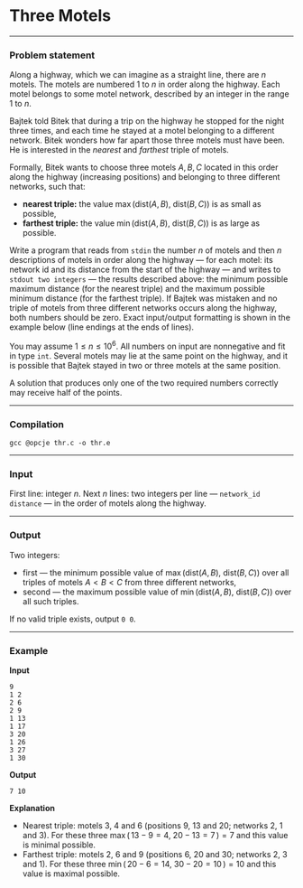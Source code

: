 # Three Motels

---

### Problem statement

Along a highway, which we can imagine as a straight line, there are $n$ motels. The motels are numbered $1$ to $n$ in order along the highway. Each motel belongs to some motel network, described by an integer in the range $1$ to $n$.

Bajtek told Bitek that during a trip on the highway he stopped for the night three times, and each time he stayed at a motel belonging to a different network. Bitek wonders how far apart those three motels must have been. He is interested in the *nearest* and *farthest* triple of motels.

Formally, Bitek wants to choose three motels $A,B,C$ located in this order along the highway (increasing positions) and belonging to three different networks, such that:

* **nearest triple:** the value $\max(\text{dist}(A,B),\ \text{dist}(B,C))$ is as small as possible,
* **farthest triple:** the value $\min(\text{dist}(A,B),\ \text{dist}(B,C))$ is as large as possible.

Write a program that reads from `stdin` the number $n$ of motels and then $n$ descriptions of motels in order along the highway — for each motel: its network id and its distance from the start of the highway — and writes to `stdout two integers` — the results described above: the minimum possible maximum distance (for the nearest triple) and the maximum possible minimum distance (for the farthest triple). If Bajtek was mistaken and no triple of motels from three different networks occurs along the highway, both numbers should be zero. Exact input/output formatting is shown in the example below (line endings at the ends of lines).

You may assume $1 \le n \le 10^6$. All numbers on input are nonnegative and fit in type `int`. Several motels may lie at the same point on the highway, and it is possible that Bajtek stayed in two or three motels at the same position.

A solution that produces only one of the two required numbers correctly may receive half of the points.

---

### Compilation

```
gcc @opcje thr.c -o thr.e
```

---

### Input

First line: integer $n$.
Next $n$ lines: two integers per line — `network_id distance` — in the order of motels along the highway.

---

### Output

Two integers:

* first — the minimum possible value of $\max(\text{dist}(A,B),\ \text{dist}(B,C))$ over all triples of motels $A<B<C$ from three different networks,
* second — the maximum possible value of $\min(\text{dist}(A,B),\ \text{dist}(B,C))$ over all such triples.

If no valid triple exists, output `0 0`.

---

### Example

**Input**

```
9
1 2
2 6
2 9
1 13
1 17
3 20
1 26
3 27
1 30
```

**Output**

```
7 10
```

**Explanation**

* Nearest triple: motels 3, 4 and 6 (positions 9, 13 and 20; networks 2, 1 and 3). For these three $\max(\,13-9=4,\ 20-13=7\,)=7$ and this value is minimal possible.
* Farthest triple: motels 2, 6 and 9 (positions 6, 20 and 30; networks 2, 3 and 1). For these three $\min(\,20-6=14,\ 30-20=10\,)=10$ and this value is maximal possible.
